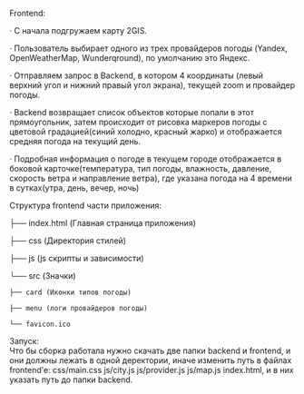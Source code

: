 Frontend:

· С начала подгружаем карту 2GIS.

·  Пользователь выбирает одного из трех провайдеров погоды (Yandex, OpenWeatherMap, Wunderqround), по умолчанию это Яндекс.

· Отправляем запрос в Backend, в котором 4 координаты (левый верхний угол и нижний правый угол экрана), текущей zoom и провайдер погоды.

· Backend возвращает список объектов которые попали в этот прямоугольник, затем происходит от рисовка маркеров  погоды с цветовой градацией(синий холодно, красный жарко) и отображается средняя погода на текущий день.

· Подробная информация о погоде в текущем городе  отображается в боковой карточке(температура, тип погоды, влажность, давление, скорость ветра и направление ветра), где указана погода на 4 времени в сутках(утра, день, вечер, ночь)

  Структура frontend части приложения:

├── index.html (Главная страница приложения) 

├── css (Директория стилей)

├── js (js скрипты и зависимости) 

└── src (Значки)

    ├── card (Иконки типов погоды)

    ├── menu (логи провайдеров погоды)

    └── favicon.ico
    
Запуск:    
  Что бы сборка работала нужно скачать две папки backend и frontend, и они должны лежать в одной деректории, иначе изменить путь в файлах frontend’е: css/main.css js/city.js js/provider.js  js/map.js index.html, и в них указать путь до папки backend.
    


